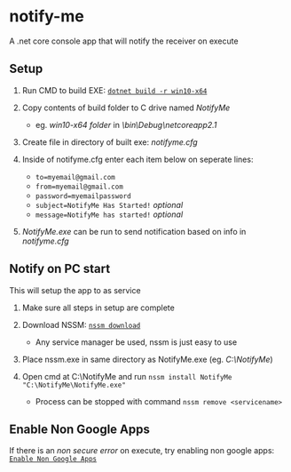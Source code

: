 # notify-me
A .net core console app that will notify the receiver on execute

Setup
---
1) Run CMD to build EXE: [`dotnet build -r win10-x64`](https://docs.microsoft.com/en-us/dotnet/core/rid-catalog#using-rids "Microsoft Docs")

2) Copy contents of build folder to C drive named *NotifyMe* 
   
   - eg. *win10-x64 folder* in *\bin\Debug\netcoreapp2.1*

3) Create file in directory of built exe: *notifyme.cfg*

4) Inside of notifyme.cfg enter each item below on seperate lines:
   
   - `to=myemail@gmail.com` 
   - `from=myemail@gmail.com` 
   - `password=myemailpassword`
   - `subject=NotifyMe Has Started!` *optional*
   - `message=NotifyMe has started!` *optional*

5) *NotifyMe.exe* can be run to send notification based on info in *notifyme.cfg*
  
Notify on PC start
---
This will setup the app to as service

1) Make sure all steps in setup are complete

5) Download NSSM: [`nssm download`](http://nssm.cc/commands " Non-Sucking Service Manager")

   - Any service manager be used, nssm is just easy to use
   
6) Place nssm.exe in same directory as NotifyMe.exe (eg. *C:\NotifyMe*)

7) Open cmd at C:\NotifyMe and run `nssm install NotifyMe "C:\NotifyMe\NotifyMe.exe"`

   - Process can be stopped with command `nssm remove <servicename>`
 
Enable Non Google Apps 
---
If there is an *non secure error* on execute, try enabling non google apps:
[`Enable Non Google Apps`](https://myaccount.google.com/lesssecureapps "Google Account")
